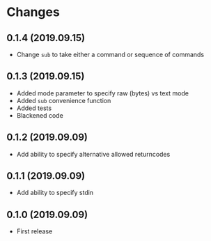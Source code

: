 # Changes

## 0.1.4 (2019.09.15)

* Change `sub` to take either a command or sequence of commands
 
## 0.1.3 (2019.09.15)

* Added mode parameter to specify raw (bytes) vs text mode
* Added `sub` convenience function
* Added tests
* Blackened code

## 0.1.2 (2019.09.09)

* Add ability to specify alternative allowed returncodes

## 0.1.1 (2019.09.09)

* Add ability to specify stdin

## 0.1.0 (2019.09.09)

* First release